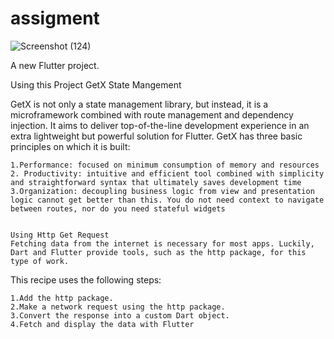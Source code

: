 # assigment
![Screenshot (124)](https://user-images.githubusercontent.com/86703662/217534240-9e94f3ed-64f2-487e-8d31-7201c069b8d1.png)


A new Flutter project.

Using this Project GetX State Mangement

GetX is not only a state management library, but instead, it is a microframework combined with route management and dependency injection. It aims to deliver top-of-the-line development experience in an extra lightweight but powerful solution for Flutter. GetX has three basic principles on which it is built:

    1.Performance: focused on minimum consumption of memory and resources
    2. Productivity: intuitive and efficient tool combined with simplicity and straightforward syntax that ultimately saves development time
    3.Organization: decoupling business logic from view and presentation logic cannot get better than this. You do not need context to navigate between routes, nor do you need stateful widgets
    
    
    Using Http Get Request
    Fetching data from the internet is necessary for most apps. Luckily, Dart and Flutter provide tools, such as the http package, for this type of work.

This recipe uses the following steps:

    1.Add the http package.
    2.Make a network request using the http package.
    3.Convert the response into a custom Dart object.
    4.Fetch and display the data with Flutter
    

